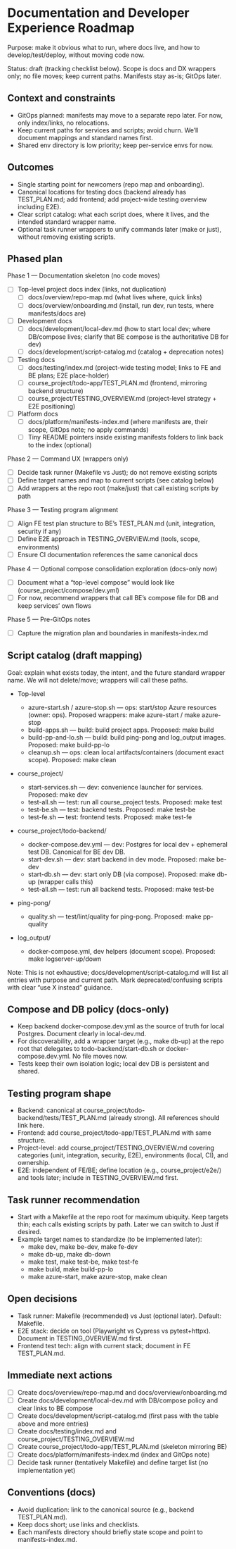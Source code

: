# Documentation and Developer Experience Roadmap

Purpose: make it obvious what to run, where docs live, and how to develop/test/deploy, without moving code now.

Status: draft (tracking checklist below). Scope is docs and DX wrappers only; no file moves; keep current paths. Manifests stay as-is; GitOps later.

## Context and constraints
- GitOps planned: manifests may move to a separate repo later. For now, only index/links, no relocations.
- Keep current paths for services and scripts; avoid churn. We’ll document mappings and standard names first.
- Shared env directory is low priority; keep per-service envs for now.

## Outcomes
- Single starting point for newcomers (repo map and onboarding).
- Canonical locations for testing docs (backend already has TEST_PLAN.md; add frontend; add project-wide testing overview including E2E).
- Clear script catalog: what each script does, where it lives, and the intended standard wrapper name.
- Optional task runner wrappers to unify commands later (make or just), without removing existing scripts.

## Phased plan

Phase 1 — Documentation skeleton (no code moves)
- [ ] Top-level project docs index (links, not duplication)
  - [ ] docs/overview/repo-map.md (what lives where, quick links)
  - [ ] docs/overview/onboarding.md (install, run dev, run tests, where manifests/docs are)
- [ ] Development docs
  - [ ] docs/development/local-dev.md (how to start local dev; where DB/compose lives; clarify that BE compose is the authoritative DB for dev)
  - [ ] docs/development/script-catalog.md (catalog + deprecation notes)
- [ ] Testing docs
  - [ ] docs/testing/index.md (project-wide testing model; links to FE and BE plans; E2E place-holder)
  - [ ] course_project/todo-app/TEST_PLAN.md (frontend, mirroring backend structure)
  - [ ] course_project/TESTING_OVERVIEW.md (project-level strategy + E2E positioning)
- [ ] Platform docs
  - [ ] docs/platform/manifests-index.md (where manifests are, their scope, GitOps note; no apply commands)
  - [ ] Tiny README pointers inside existing manifests folders to link back to the index (optional)

Phase 2 — Command UX (wrappers only)
- [ ] Decide task runner (Makefile vs Just); do not remove existing scripts
- [ ] Define target names and map to current scripts (see catalog below)
- [ ] Add wrappers at the repo root (make/just) that call existing scripts by path

Phase 3 — Testing program alignment
- [ ] Align FE test plan structure to BE’s TEST_PLAN.md (unit, integration, security if any)
- [ ] Define E2E approach in TESTING_OVERVIEW.md (tools, scope, environments)
- [ ] Ensure CI documentation references the same canonical docs

Phase 4 — Optional compose consolidation exploration (docs-only now)
- [ ] Document what a “top-level compose” would look like (course_project/compose/dev.yml)
- [ ] For now, recommend wrappers that call BE’s compose file for DB and keep services’ own flows

Phase 5 — Pre-GitOps notes
- [ ] Capture the migration plan and boundaries in manifests-index.md

## Script catalog (draft mapping)

Goal: explain what exists today, the intent, and the future standard wrapper name. We will not delete/move; wrappers will call these paths.

- Top-level
  - azure-start.sh / azure-stop.sh — ops: start/stop Azure resources (owner: ops). Proposed wrappers: make azure-start / make azure-stop
  - build-apps.sh — build: build project apps. Proposed: make build
  - build-pp-and-lo.sh — build: build ping-pong and log_output images. Proposed: make build-pp-lo
  - cleanup.sh — ops: clean local artifacts/containers (document exact scope). Proposed: make clean

- course_project/
  - start-services.sh — dev: convenience launcher for services. Proposed: make dev
  - test-all.sh — test: run all course_project tests. Proposed: make test
  - test-be.sh — test: backend tests. Proposed: make test-be
  - test-fe.sh — test: frontend tests. Proposed: make test-fe

- course_project/todo-backend/
  - docker-compose.dev.yml — dev: Postgres for local dev + ephemeral test DB. Canonical for BE dev DB.
  - start-dev.sh — dev: start backend in dev mode. Proposed: make be-dev
  - start-db.sh — dev: start only DB (via compose). Proposed: make db-up (wrapper calls this)
  - test-all.sh — test: run all backend tests. Proposed: make test-be

- ping-pong/
  - quality.sh — test/lint/quality for ping-pong. Proposed: make pp-quality

- log_output/
  - docker-compose.yml, dev helpers (document scope). Proposed: make logserver-up/down

Note: This is not exhaustive; docs/development/script-catalog.md will list all entries with purpose and current path. Mark deprecated/confusing scripts with clear “use X instead” guidance.

## Compose and DB policy (docs-only)
- Keep backend docker-compose.dev.yml as the source of truth for local Postgres. Document clearly in local-dev.md.
- For discoverability, add a wrapper target (e.g., make db-up) at the repo root that delegates to todo-backend/start-db.sh or docker-compose.dev.yml. No file moves now.
- Tests keep their own isolation logic; local dev DB is persistent and shared.

## Testing program shape
- Backend: canonical at course_project/todo-backend/tests/TEST_PLAN.md (already strong). All references should link here.
- Frontend: add course_project/todo-app/TEST_PLAN.md with same structure.
- Project-level: add course_project/TESTING_OVERVIEW.md covering categories (unit, integration, security, E2E), environments (local, CI), and ownership.
- E2E: independent of FE/BE; define location (e.g., course_project/e2e/) and tools later; include in TESTING_OVERVIEW.md first.

## Task runner recommendation
- Start with a Makefile at the repo root for maximum ubiquity. Keep targets thin; each calls existing scripts by path. Later we can switch to Just if desired.
- Example target names to standardize (to be implemented later):
  - make dev, make be-dev, make fe-dev
  - make db-up, make db-down
  - make test, make test-be, make test-fe
  - make build, make build-pp-lo
  - make azure-start, make azure-stop, make clean

## Open decisions
- Task runner: Makefile (recommended) vs Just (optional later). Default: Makefile.
- E2E stack: decide on tool (Playwright vs Cypress vs pytest+httpx). Document in TESTING_OVERVIEW.md first.
- Frontend test tech: align with current stack; document in FE TEST_PLAN.md.

## Immediate next actions
- [ ] Create docs/overview/repo-map.md and docs/overview/onboarding.md
- [ ] Create docs/development/local-dev.md with DB/compose policy and clear links to BE compose
- [ ] Create docs/development/script-catalog.md (first pass with the table above and more entries)
- [ ] Create docs/testing/index.md and course_project/TESTING_OVERVIEW.md
- [ ] Create course_project/todo-app/TEST_PLAN.md (skeleton mirroring BE)
- [ ] Create docs/platform/manifests-index.md (index and GitOps note)
- [ ] Decide task runner (tentatively Makefile) and define target list (no implementation yet)

## Conventions (docs)
- Avoid duplication: link to the canonical source (e.g., backend TEST_PLAN.md).
- Keep docs short; use links and checklists.
- Each manifests directory should briefly state scope and point to manifests-index.md.
